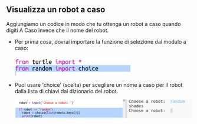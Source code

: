 ## Visualizza un robot a caso

Aggiungiamo un codice in modo che tu ottenga un robot a caso quando digiti A Caso invece che il nome del robot.

+ Per prima cosa, dovrai importare la funzione di selezione dal modulo a caso:

  ![screenshot](images/robotrumps-random.png)

+ Puoi usare 'choice' (scelta) per scegliere un nome a caso per il robot dalla lista di chiavi dal dizionario del robot.

  ![screenshot](images/robotrumps-choice.png)


